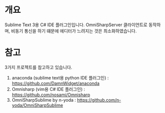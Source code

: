 # 개요
Sublime Text 3용 C# IDE 플러그인입니다. OmniSharpServer 클라이언트로 동작하며, 비동기 통신을
하기 떄문에 에디터가 느려지는 것은 최소화하였습니다.


# 참고

3가지 프로젝트를 참고하고 있습니다.

1. anaconda (sublime text용 python IDE 플러그인) :
https://github.com/DamnWidget/anaconda
2. Omnisharp (vim용 C# IDE 플러그인) :
https://github.com/nosami/Omnisharp
3. OmniSharpSublime by n-yoda :
https://github.com/n-yoda/OmniSharpSublime
